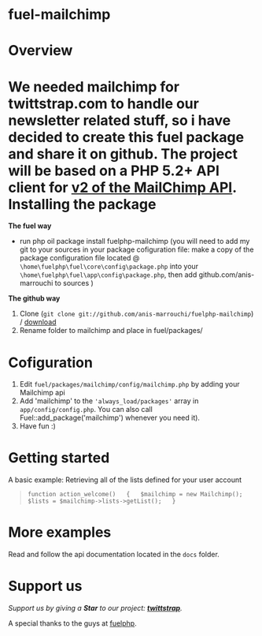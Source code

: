 fuel-mailchimp
==============


Overview
=============================================
We needed mailchimp for twittstrap.com to handle our newsletter related stuff, so i have decided to create this fuel package and share it on github.
The project will be based on a PHP 5.2+ API client for [v2 of the MailChimp API](http://apidocs.mailchimp.com/api/2.0/).
Installing the package
==================================
**The fuel way**

- run php oil package install fuelphp-mailchimp (you will need to add my git to your sources in your package cofiguration file: make a copy of the package configuration file located @ `\home\fuelphp\fuel\core\config\package.php` into your `\home\fuelphp\fuel\app\config\package.php`, then add github.com/anis-marrouchi to sources )

**The github way**

1. Clone (`git clone git://github.com/anis-marrouchi/fuelphp-mailchimp`) / [download](https://github.com/anis-marrouchi/fuelphp-mailchimp/archive/master.zip)
2. Rename folder to mailchimp and place in fuel/packages/

Cofiguration
==================================
1. Edit `fuel/packages/mailchimp/config/mailchimp.php` by adding your Mailchimp api
2. Add 'mailchimp' to the `'always_load/packages'` array in `app/config/config.php`. You can also call Fuel::add_package('mailchimp') whenever you need it).
3. Have fun :)

Getting started
=========================

A basic example: Retrieving all of the lists defined for your user account
> `function action_welcome()  
> {  
>   $mailchimp = new Mailchimp();  
> 	$lists = $mailchimp->lists->getList();  
> }`

More examples
=========================
Read and follow the api documentation located in the `docs` folder.

Support us
=============================================
*Support us by giving a **Star** to our project: **[twittstrap](https://github.com/twittstrap/twittstrap)**.*

A special thanks to the guys at [fuelphp](http://fuelphp.com/contribute/donate).
